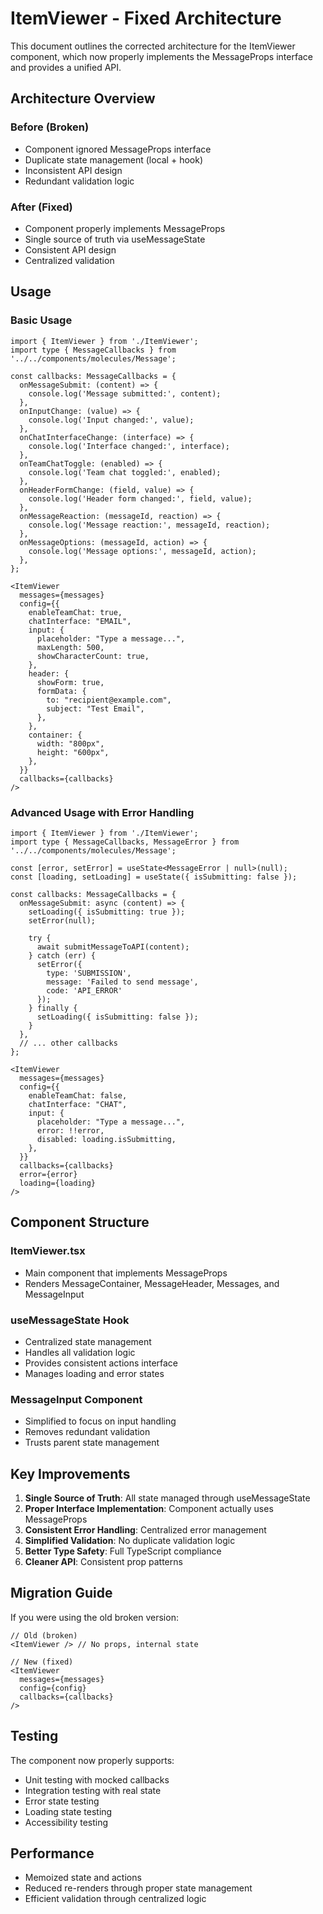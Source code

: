 # ItemViewer - Fixed Architecture

This document outlines the corrected architecture for the ItemViewer component, which now properly implements the MessageProps interface and provides a unified API.

## Architecture Overview

### Before (Broken)
- Component ignored MessageProps interface
- Duplicate state management (local + hook)
- Inconsistent API design
- Redundant validation logic

### After (Fixed)
- Component properly implements MessageProps
- Single source of truth via useMessageState
- Consistent API design
- Centralized validation

## Usage

### Basic Usage
```tsx
import { ItemViewer } from './ItemViewer';
import type { MessageCallbacks } from '../../components/molecules/Message';

const callbacks: MessageCallbacks = {
  onMessageSubmit: (content) => {
    console.log('Message submitted:', content);
  },
  onInputChange: (value) => {
    console.log('Input changed:', value);
  },
  onChatInterfaceChange: (interface) => {
    console.log('Interface changed:', interface);
  },
  onTeamChatToggle: (enabled) => {
    console.log('Team chat toggled:', enabled);
  },
  onHeaderFormChange: (field, value) => {
    console.log('Header form changed:', field, value);
  },
  onMessageReaction: (messageId, reaction) => {
    console.log('Message reaction:', messageId, reaction);
  },
  onMessageOptions: (messageId, action) => {
    console.log('Message options:', messageId, action);
  },
};

<ItemViewer
  messages={messages}
  config={{
    enableTeamChat: true,
    chatInterface: "EMAIL",
    input: {
      placeholder: "Type a message...",
      maxLength: 500,
      showCharacterCount: true,
    },
    header: {
      showForm: true,
      formData: {
        to: "recipient@example.com",
        subject: "Test Email",
      },
    },
    container: {
      width: "800px",
      height: "600px",
    },
  }}
  callbacks={callbacks}
/>
```

### Advanced Usage with Error Handling
```tsx
import { ItemViewer } from './ItemViewer';
import type { MessageCallbacks, MessageError } from '../../components/molecules/Message';

const [error, setError] = useState<MessageError | null>(null);
const [loading, setLoading] = useState({ isSubmitting: false });

const callbacks: MessageCallbacks = {
  onMessageSubmit: async (content) => {
    setLoading({ isSubmitting: true });
    setError(null);
    
    try {
      await submitMessageToAPI(content);
    } catch (err) {
      setError({
        type: 'SUBMISSION',
        message: 'Failed to send message',
        code: 'API_ERROR'
      });
    } finally {
      setLoading({ isSubmitting: false });
    }
  },
  // ... other callbacks
};

<ItemViewer
  messages={messages}
  config={{
    enableTeamChat: false,
    chatInterface: "CHAT",
    input: {
      placeholder: "Type a message...",
      error: !!error,
      disabled: loading.isSubmitting,
    },
  }}
  callbacks={callbacks}
  error={error}
  loading={loading}
/>
```

## Component Structure

### ItemViewer.tsx
- Main component that implements MessageProps
- Renders MessageContainer, MessageHeader, Messages, and MessageInput

### useMessageState Hook
- Centralized state management
- Handles all validation logic
- Provides consistent actions interface
- Manages loading and error states

### MessageInput Component
- Simplified to focus on input handling
- Removes redundant validation
- Trusts parent state management

## Key Improvements

1. **Single Source of Truth**: All state managed through useMessageState
2. **Proper Interface Implementation**: Component actually uses MessageProps
3. **Consistent Error Handling**: Centralized error management
4. **Simplified Validation**: No duplicate validation logic
5. **Better Type Safety**: Full TypeScript compliance
6. **Cleaner API**: Consistent prop patterns

## Migration Guide

If you were using the old broken version:

```tsx
// Old (broken)
<ItemViewer /> // No props, internal state

// New (fixed)
<ItemViewer
  messages={messages}
  config={config}
  callbacks={callbacks}
/>
```

## Testing

The component now properly supports:
- Unit testing with mocked callbacks
- Integration testing with real state
- Error state testing
- Loading state testing
- Accessibility testing

## Performance

- Memoized state and actions
- Reduced re-renders through proper state management
- Efficient validation through centralized logic 